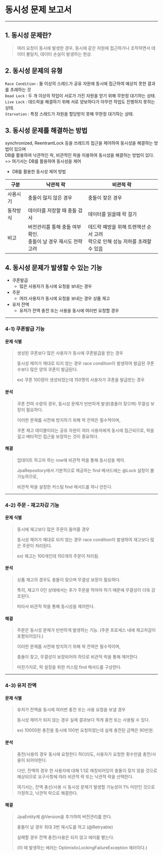 # 동시성 문제 보고서

---

## 1. 동시성 문제란?
> 여러 요청이 동시에 발생한 경우, 동시에 같은 자원에 접근하거나 조작하면서 데이터 불일치, 데이터 손실이 발생하는 현상.

## 2. 동시성 문제의 유형
`Race Condition` : 둘 이상의 스레드가 공유 자원에 동시에 접근하여 예상치 못한 결과를 초래하는 것  
`Dead Lock` : 두 개 이상의 작업이 서로가 가진 자원을 얻기 위해 무한정 대기하는 상태.  
`Live Lock` : 데드락을 해결하기 위해 서로 양보하다가 아무런 작업도 진행하지 못하는 상태.  
`Starvation` : 특정 스레드가 자원을 할당받지 못해 무한정 대기하는 상태.

## 3. 동시성 문제를 해결하는 방법
synchronized, ReentrantLock 등을 쓰레드의 접근을 제어하여 동시성을 해결하는 방법이 있으며  
DB를 활용하여 낙관적인 락, 비관적인 락을 이용하여 동시성을 해결하는 방법이 있다.  
=> 여기서는 DB를 활용하여 동시성을 제어

- DB를 활용한 동시성 제어 방법
 
|구분| 낙관적 락                                 | 비관적 락                                            |
|---|---------------------------------------|--------------------------------------------------|
|사용시기| 충돌이 많지 않은 경우                          | 충돌이 잦은 경우                                        |
|동작방식| 데이터를 저장할 때 충돌 검사                      | 데이터를 읽을때 락 걸기                                    |
|비고| 버전관리를 통해 충돌 여부 확인. <br/>충돌이 날 경우 재시도 전략 고려 | 데드락 예방을 위해 트랜잭션 순서 고려<br/>락으로 인해 성능 저하를 초래할 수 있음 |


## 4. 동시성 문제가 발생할 수 있는 기능

- 쿠폰발급
  - 많은 사용자가 동시에 요청을 보내는 경우
- 주문
  - 여러 사용자가 동시에 요청을 보내는 경우 상품 재고 
- 유저 잔액
  - 유저가 잔액 충전 또는 사용을 동시에 여러번 요청할 경우 

---

### 4-1) 쿠폰발급 기능
#### 문제 식별
>생성된 쿠폰보다 많은 사용자가 동시에 쿠폰발급을 받는 경우
> 
> 동시성 제어가 제대로 되지 않는 경우 race condition이 발생하여 발급된 쿠폰 수보다 많은 양의 쿠폰이 발급된다.
> 
> ex) 쿠폰 100장이 생성되었는데 150명의 사용자가 쿠폰을 발급받는 경우

#### 분석
> 쿠폰 잔여 수량의 경우, 동시성 문제가 빈번하게 발생(충돌이 잦으며) 무결성 보장이 필요하다.
>
> 이러한 문제를 사전에 방지하기 위해 락 전략은 필수적이며,
>
> 쿠폰 재고 테이블이라는 공유 자원이 여러 사용자에게 동시에 접근되므로, 락을 걸고 배타적인 접근을 보장하는 것이 중요하다.

#### 해결
> 업데이트 하고자 하는 row에 비관적 락을 통해 동시성을 제어.
> 
> JpaRepository에서 기본적으로 제공하는 find 메서드에는 @Lock 설정이 불가능하므로,
> 
> 비관적 락을 설정한 커스텀 find 메서드를 하나 만든다.

---

### 4-2) 주문 - 재고차감 기능
#### 문제 식별
> 동시에 재고보다 많은 주문이 들어올 경우 
>
> 동시성 제어가 제대로 되지 않는 경우 race condition이 발생하여 재고보다 많은 주문이 처리된다.
>
> ex) 재고는 100개인데 150개의 주문이 처리됨.

#### 분석
> 상품 재고의 경우도 충돌이 잦으며 무결성 보장이 필요하다.
> 
> 특히, 재고가 0인 상태에서는 추가 주문을 막아야 하기 때문에 무결성이 더욱 강조된다.
> 
> 따라서 비관적 락을 통해 동시성을 제어한다.

#### 해결
> 주문은 동시성 문제가 빈번하게 발생하는 기능. (주문 프로세스 내에 재고차감이 포함되어있다.)
>
> 이러한 문제를 사전에 방지하기 위해 락 전략은 필수적이며,
>
> 충돌이 잦고, 무결성이 보장되어야 하므로 비관적 락을 통해 제어한다.
> 
> 마찬가지로, 락 설정을 위한 커스텀 find 메서드를 구상한다.

---

### 4-3) 유저 잔액
#### 문제 식별
> 유저가 잔액을 동시에 여러번 충전 또는 사용 요청을 보낼 경우
>
> 동시성 제어가 되지 않는 경우 실제 결과보다 적게 충전 또는 사용될 수 있다.
>
> ex) 10000원 충전을 동시에 100번 요청하였는데 실제 충전된 금액은 90만원.

#### 분석
> 충전/사용의 경우 동시에 요청한다 하더라도, 사용자가 요청한 횟수만큼 충전/사용이 되어야한다.
>
> 다만, 잔액의 경우 한 사용자에 대해 1:1로 매칭되어있어 충돌이 잦지 않을 것으로 예상되므로 요구사항에 따라 비관적 락 또는 낙관적 락을 선택한다.
> 
> 여기서는, 잔액 충선/사용 시 동시성 문제가 발생할 가능성이 1% 미만인 것으로 가정하고, 낙관적 락으로 해결한다.

#### 해결
> JpaEntity에 @Version을 추가하여 버전관리를 한다.
> 
> 충돌이 날 경우 최대 3번 재시도를 하고 (@Retryable)
> 
> 실패할 경우 잔액 충전/사용은 되지 않고 에러를 뱉는다. 
>
> (이 때 발생하는 에러는 OptimisticLockingFailureException 에러이다.)

